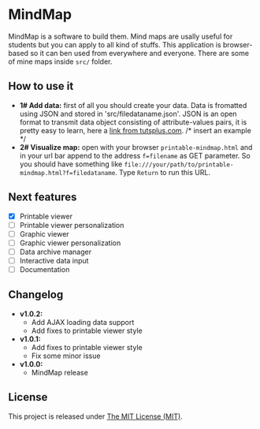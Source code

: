 # MindMap
MindMap is a software to build them. Mind maps are usally useful for students but you can apply to all kind of stuffs. This application is browser-based so it can ben used from everywhere and everyone. There are some of mine maps inside `src/` folder.

## How to use it
* **1# Add data:** first of all you should create your data. Data is fromatted using JSON and stored in 'src/filedataname.json'. JSON is an open format to transmit data object consisting of attribute-values pairs, it is pretty easy to learn, here a [link from tutsplus.com](http://code.tutsplus.com/tutorials/understanding-json--active-8817). /* insert an example */
* **2# Visualize map:** open with your browser `printable-mindmap.html` and in your url bar append to the address `f=filename` as GET parameter. So you should have something like `file:///your/path/to/printable-mindmap.html?f=filedataname`. Type `Return` to run this URL.

## Next features
- [x] Printable viewer
- [ ] Printable viewer personalization
- [ ] Graphic viewer
- [ ] Graphic viewer personalization
- [ ] Data archive manager
- [ ] Interactive data input
- [ ] Documentation

## Changelog
* **v1.0.2:**
	- Add AJAX loading data support
	- Add fixes to printable viewer style
* **v1.0.1:**
	- Add fixes to printable viewer style
	- Fix some minor issue
* **v1.0.0:**
	- MindMap release

## License
This project is released under [The MIT License (MIT)](https://github.com/matteocellucci/mindmaps/blob/master/license).
